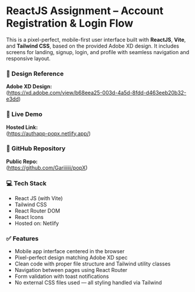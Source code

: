 # ReactJS Assignment – Account Registration & Login Flow

This is a pixel-perfect, mobile-first user interface built with **ReactJS**, **Vite**, and **Tailwind CSS**, based on the provided Adobe XD design. It includes screens for landing, signup, login, and profile with seamless navigation and responsive layout.

### 🎨 Design Reference

**Adobe XD Design:**  
(https://xd.adobe.com/view/b68eea25-003d-4a5d-8fdd-d463eeb20b32-e3dd)

### 🔗 Live Demo

**Hosted Link:**  
(https://authapp-popx.netlify.app/)

### 📂 GitHub Repository

**Public Repo:**  
(https://github.com/Gariiiiii/popX)

### 💻 Tech Stack

- React JS (with Vite)
- Tailwind CSS
- React Router DOM
- React Icons
- Hosted on: Netlify 

### ✅ Features

- Mobile app interface centered in the browser
- Pixel-perfect design matching Adobe XD spec
- Clean code with proper file structure and Tailwind utility classes
- Navigation between pages using React Router
- Form validation with toast notifications
- No external CSS files used — all styling handled via Tailwind



